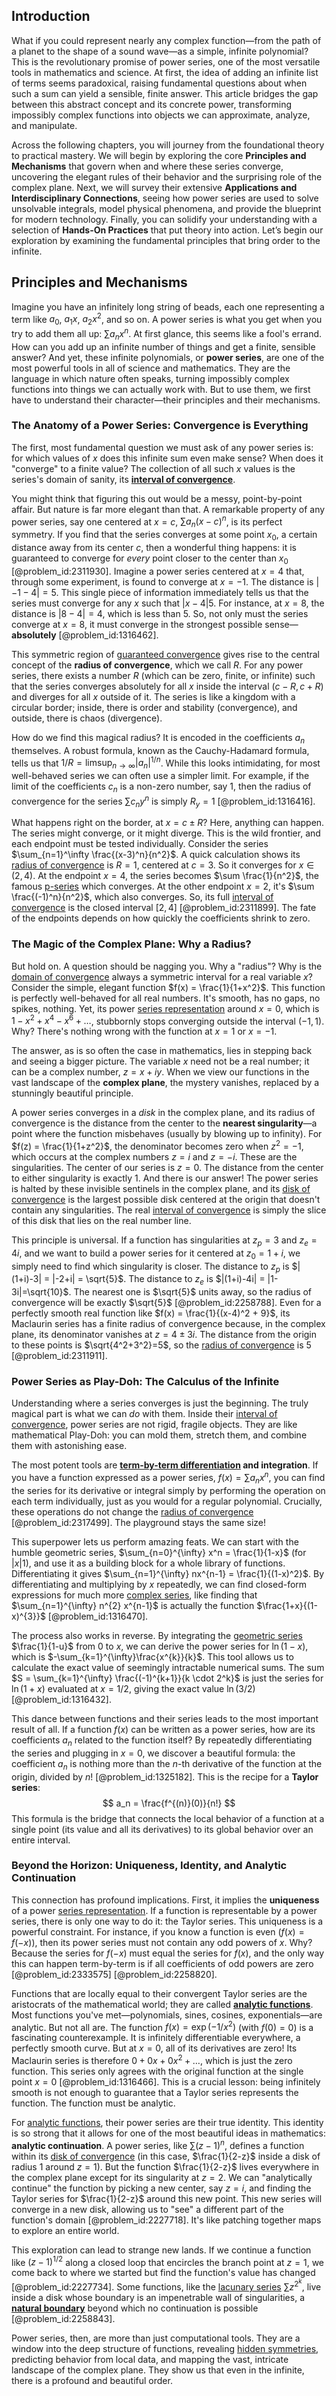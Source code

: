 ## Introduction
What if you could represent nearly any complex function—from the path of a planet to the shape of a sound wave—as a simple, infinite polynomial? This is the revolutionary promise of power series, one of the most versatile tools in mathematics and science. At first, the idea of adding an infinite list of terms seems paradoxical, raising fundamental questions about when such a sum can yield a sensible, finite answer. This article bridges the gap between this abstract concept and its concrete power, transforming impossibly complex functions into objects we can approximate, analyze, and manipulate.

Across the following chapters, you will journey from the foundational theory to practical mastery. We will begin by exploring the core **Principles and Mechanisms** that govern when and where these series converge, uncovering the elegant rules of their behavior and the surprising role of the complex plane. Next, we will survey their extensive **Applications and Interdisciplinary Connections**, seeing how power series are used to solve unsolvable integrals, model physical phenomena, and provide the blueprint for modern technology. Finally, you can solidify your understanding with a selection of **Hands-On Practices** that put theory into action. Let’s begin our exploration by examining the fundamental principles that bring order to the infinite.

## Principles and Mechanisms

Imagine you have an infinitely long string of beads, each one representing a term like $a_0$, $a_1 x$, $a_2 x^2$, and so on. A power series is what you get when you try to add them all up: $\sum a_n x^n$. At first glance, this seems like a fool's errand. How can you add up an infinite number of things and get a finite, sensible answer? And yet, these infinite polynomials, or **power series**, are one of the most powerful tools in all of science and mathematics. They are the language in which nature often speaks, turning impossibly complex functions into things we can actually work with. But to use them, we first have to understand their character—their principles and their mechanisms.

### The Anatomy of a Power Series: Convergence is Everything

The first, most fundamental question we must ask of any power series is: for which values of $x$ does this infinite sum even make sense? When does it "converge" to a finite value? The collection of all such $x$ values is the series's domain of sanity, its **[interval of convergence](@article_id:146184)**.

You might think that figuring this out would be a messy, point-by-point affair. But nature is far more elegant than that. A remarkable property of any power series, say one centered at $x=c$, $\sum a_n (x-c)^n$, is its perfect symmetry. If you find that the series converges at some point $x_0$, a certain distance away from its center $c$, then a wonderful thing happens: it is guaranteed to converge for *every* point closer to the center than $x_0$ [@problem_id:2311930]. Imagine a power series centered at $x=4$ that, through some experiment, is found to converge at $x = -1$. The distance is $|-1 - 4| = 5$. This single piece of information immediately tells us that the series must converge for any $x$ such that $|x-4|  5$. For instance, at $x=8$, the distance is $|8-4|=4$, which is less than 5. So, not only must the series converge at $x=8$, it must converge in the strongest possible sense—**absolutely** [@problem_id:1316462].

This symmetric region of [guaranteed convergence](@article_id:145173) gives rise to the central concept of the **radius of convergence**, which we call $R$. For any power series, there exists a number $R$ (which can be zero, finite, or infinite) such that the series converges absolutely for all $x$ inside the interval $(c-R, c+R)$ and diverges for all $x$ outside of it. The series is like a kingdom with a circular border; inside, there is order and stability (convergence), and outside, there is chaos (divergence).

How do we find this magical radius? It is encoded in the coefficients $a_n$ themselves. A robust formula, known as the Cauchy-Hadamard formula, tells us that $1/R = \limsup_{n\to\infty} |a_n|^{1/n}$. While this looks intimidating, for most well-behaved series we can often use a simpler limit. For example, if the limit of the coefficients $c_n$ is a non-zero number, say 1, then the radius of convergence for the series $\sum c_n y^n$ is simply $R_y = 1$ [@problem_id:1316416].

What happens right on the border, at $x=c \pm R$? Here, anything can happen. The series might converge, or it might diverge. This is the wild frontier, and each endpoint must be tested individually. Consider the series $\sum_{n=1}^\infty \frac{(x-3)^n}{n^2}$. A quick calculation shows its [radius of convergence](@article_id:142644) is $R=1$, centered at $c=3$. So it converges for $x \in (2, 4)$. At the endpoint $x=4$, the series becomes $\sum \frac{1}{n^2}$, the famous [p-series](@article_id:139213) which converges. At the other endpoint $x=2$, it's $\sum \frac{(-1)^n}{n^2}$, which also converges. So, its full [interval of convergence](@article_id:146184) is the closed interval $[2, 4]$ [@problem_id:2311899]. The fate of the endpoints depends on how quickly the coefficients shrink to zero.

### The Magic of the Complex Plane: Why a Radius?

But hold on. A question should be nagging you. Why a "radius"? Why is the [domain of convergence](@article_id:164534) always a symmetric interval for a real variable $x$? Consider the simple, elegant function $f(x) = \frac{1}{1+x^2}$. This function is perfectly well-behaved for all real numbers. It's smooth, has no gaps, no spikes, nothing. Yet, its power [series representation](@article_id:175366) around $x=0$, which is $1 - x^2 + x^4 - x^6 + \dots$, stubbornly stops converging outside the interval $(-1, 1)$. Why? There's nothing wrong with the function at $x=1$ or $x=-1$.

The answer, as is so often the case in mathematics, lies in stepping back and seeing a bigger picture. The variable $x$ need not be a real number; it can be a complex number, $z = x+iy$. When we view our functions in the vast landscape of the **complex plane**, the mystery vanishes, replaced by a stunningly beautiful principle.

A power series converges in a *disk* in the complex plane, and its radius of convergence is the distance from the center to the **nearest singularity**—a point where the function misbehaves (usually by blowing up to infinity). For $f(z) = \frac{1}{1+z^2}$, the denominator becomes zero when $z^2 = -1$, which occurs at the complex numbers $z=i$ and $z=-i$. These are the singularities. The center of our series is $z=0$. The distance from the center to either singularity is exactly 1. And there is our answer! The power series is halted by these invisible sentinels in the complex plane, and its [disk of convergence](@article_id:176790) is the largest possible disk centered at the origin that doesn't contain any singularities. The real [interval of convergence](@article_id:146184) is simply the slice of this disk that lies on the real number line.

This principle is universal. If a function has singularities at $z_p = 3$ and $z_e = 4i$, and we want to build a power series for it centered at $z_0 = 1+i$, we simply need to find which singularity is closer. The distance to $z_p$ is $|(1+i)-3| = |-2+i| = \sqrt{5}$. The distance to $z_e$ is $|(1+i)-4i| = |1-3i|=\sqrt{10}$. The nearest one is $\sqrt{5}$ units away, so the radius of convergence will be exactly $\sqrt{5}$ [@problem_id:2258788]. Even for a perfectly smooth real function like $f(x) = \frac{1}{(x-4)^2 + 9}$, its Maclaurin series has a finite radius of convergence because, in the complex plane, its denominator vanishes at $z = 4 \pm 3i$. The distance from the origin to these points is $\sqrt{4^2+3^2}=5$, so the [radius of convergence](@article_id:142644) is 5 [@problem_id:2311911].

### Power Series as Play-Doh: The Calculus of the Infinite

Understanding where a series converges is just the beginning. The truly magical part is what we can *do* with them. Inside their [interval of convergence](@article_id:146184), power series are not rigid, fragile objects. They are like mathematical Play-Doh: you can mold them, stretch them, and combine them with astonishing ease.

The most potent tools are **[term-by-term differentiation](@article_id:142491) and integration**. If you have a function expressed as a power series, $f(x) = \sum a_n x^n$, you can find the series for its derivative or integral simply by performing the operation on each term individually, just as you would for a regular polynomial. Crucially, these operations do not change the [radius of convergence](@article_id:142644) [@problem_id:2317499]. The playground stays the same size!

This superpower lets us perform amazing feats. We can start with the humble geometric series, $\sum_{n=0}^{\infty} x^n = \frac{1}{1-x}$ (for $|x|1$), and use it as a building block for a whole library of functions. Differentiating it gives $\sum_{n=1}^{\infty} nx^{n-1} = \frac{1}{(1-x)^2}$. By differentiating and multiplying by $x$ repeatedly, we can find closed-form expressions for much more [complex series](@article_id:190541), like finding that $\sum_{n=1}^{\infty} n^{2} x^{n-1}$ is actually the function $\frac{1+x}{(1-x)^{3}}$ [@problem_id:1316470].

The process also works in reverse. By integrating the [geometric series](@article_id:157996) $\frac{1}{1-u}$ from $0$ to $x$, we can derive the power series for $\ln(1-x)$, which is $-\sum_{k=1}^{\infty}\frac{x^{k}}{k}$. This tool allows us to calculate the exact value of seemingly intractable numerical sums. The sum $S = \sum_{k=1}^{\infty} \frac{(-1)^{k+1}}{k \cdot 2^k}$ is just the series for $\ln(1+x)$ evaluated at $x=1/2$, giving the exact value $\ln(3/2)$ [@problem_id:1316432].

This dance between functions and their series leads to the most important result of all. If a function $f(x)$ can be written as a power series, how are its coefficients $a_n$ related to the function itself? By repeatedly differentiating the series and plugging in $x=0$, we discover a beautiful formula: the coefficient $a_n$ is nothing more than the $n$-th derivative of the function at the origin, divided by $n!$ [@problem_id:1325182]. This is the recipe for a **Taylor series**:
$$ a_n = \frac{f^{(n)}(0)}{n!} $$
This formula is the bridge that connects the local behavior of a function at a single point (its value and all its derivatives) to its global behavior over an entire interval.

### Beyond the Horizon: Uniqueness, Identity, and Analytic Continuation

This connection has profound implications. First, it implies the **uniqueness** of a power [series representation](@article_id:175366). If a function is representable by a power series, there is only one way to do it: the Taylor series. This uniqueness is a powerful constraint. For instance, if you know a function is even ($f(x)=f(-x)$), then its power series must not contain any odd powers of $x$. Why? Because the series for $f(-x)$ must equal the series for $f(x)$, and the only way this can happen term-by-term is if all coefficients of odd powers are zero [@problem_id:2333575] [@problem_id:2258820].

Functions that are locally equal to their convergent Taylor series are the aristocrats of the mathematical world; they are called **[analytic functions](@article_id:139090)**. Most functions you've met—polynomials, sines, cosines, exponentials—are analytic. But not all are. The function $f(x) = \exp(-1/x^2)$ (with $f(0)=0$) is a fascinating counterexample. It is infinitely differentiable everywhere, a perfectly smooth curve. But at $x=0$, all of its derivatives are zero! Its Maclaurin series is therefore $0+0x+0x^2+\dots$, which is just the zero function. This series only agrees with the original function at the single point $x=0$ [@problem_id:1316466]. This is a crucial lesson: being infinitely smooth is not enough to guarantee that a Taylor series represents the function. The function must be analytic.

For [analytic functions](@article_id:139090), their power series are their true identity. This identity is so strong that it allows for one of the most beautiful ideas in mathematics: **analytic continuation**. A power series, like $\sum (z-1)^n$, defines a function within its [disk of convergence](@article_id:176790) (in this case, $\frac{1}{2-z}$ inside a disk of radius 1 around $z=1$). But the function $\frac{1}{2-z}$ lives everywhere in the complex plane except for its singularity at $z=2$. We can "analytically continue" the function by picking a new center, say $z=i$, and finding the Taylor series for $\frac{1}{2-z}$ around this new point. This new series will converge in a new disk, allowing us to "see" a different part of the function's domain [@problem_id:2227718]. It's like patching together maps to explore an entire world.

This exploration can lead to strange new lands. If we continue a function like $(z-1)^{1/2}$ along a closed loop that encircles the branch point at $z=1$, we come back to where we started but find the function's value has changed [@problem_id:2227734]. Some functions, like the [lacunary series](@article_id:178441) $\sum z^{2^k}$, live inside a disk whose boundary is an impenetrable wall of singularities, a **[natural boundary](@article_id:168151)** beyond which no continuation is possible [@problem_id:2258843].

Power series, then, are more than just computational tools. They are a window into the deep structure of functions, revealing [hidden symmetries](@article_id:146828), predicting behavior from local data, and mapping the vast, intricate landscape of the complex plane. They show us that even in the infinite, there is a profound and beautiful order.